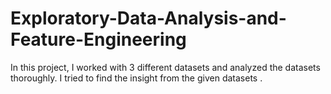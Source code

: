 # Exploratory-Data-Analysis-and-Feature-Engineering
In this project, I worked with 3 different datasets and analyzed the datasets thoroughly. I tried to find the insight from the given datasets .
